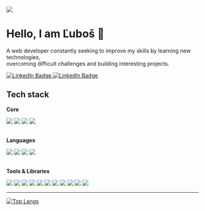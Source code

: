 
<img src='https://firebasestorage.googleapis.com/v0/b/portfolio-56b39.appspot.com/o/portfolio%2Fgithub%2Fgithub-profile-banner.png?alt=media&token=b2ef0b46-3a5e-4d06-b35e-a0e49ff5fba1'/>

# Hello, I am Ľuboš :wave:
A web developer constantly seeking to improve my skills by learning new technologies, <br/> overcoming difficult challenges and building interesting projects.

  <div>
  <a href='https://www.linkedin.com/in/lubos-garancovsky' target='_blank'>
    <img src="https://img.shields.io/badge/LinkedIn-blue?style=for-the-badge&logo=linkedin&logoColor=white" alt="LinkedIn Badge"/>
  </a>
  <a href='mailto:lubos.garancovsky@gmail.com' target='_blank'>
    <img src="https://img.shields.io/badge/Gmail-EA4335.svg?style=for-the-badge&logo=Gmail&logoColor=white" alt="LinkedIn Badge"/>
  </a>
  </div>

## Tech stack

**Core**
<div>
  <img src="https://img.shields.io/badge/Next.js-000000.svg?style=for-the-badge&logo=nextdotjs&logoColor=white"/>
  <img src="https://img.shields.io/badge/React-61DAFB.svg?style=for-the-badge&logo=React&logoColor=black"/>
  <img src="https://img.shields.io/badge/Tailwind%20CSS-06B6D4.svg?style=for-the-badge&logo=Tailwind-CSS&logoColor=white" />
  <img src="https://img.shields.io/badge/Spring%20Boot-6DB33F.svg?style=for-the-badge&logo=Spring-Boot&logoColor=white"/>
</div>
<br/>

**Languages**
<div>
  <img src="https://img.shields.io/badge/JavaScript-F7DF1E.svg?style=for-the-badge&logo=JavaScript&logoColor=black"/>
  <img src="https://img.shields.io/badge/TypeScript-3178C6.svg?style=for-the-badge&logo=TypeScript&logoColor=white"/>
  <img src="https://img.shields.io/badge/Java-ED8B00?style=for-the-badge&logo=openjdk&logoColor=white" />
  <img src="https://img.shields.io/badge/Python-3776AB.svg?style=for-the-badge&logo=Python&logoColor=white" />
</div>
<br/>

**Tools & Libraries**
<div>
  <img src="https://img.shields.io/badge/Spring%20Security-6DB33F.svg?style=for-the-badge&logo=Spring-Security&logoColor=white" />
  <img src="https://img.shields.io/badge/Redux-764ABC.svg?style=for-the-badge&logo=Redux&logoColor=white" />
  <img src="https://img.shields.io/badge/Jest-C21325.svg?style=for-the-badge&logo=Jest&logoColor=white" />
  <img src="https://img.shields.io/badge/i18next-26A69A.svg?style=for-the-badge&logo=i18next&logoColor=white" />
  <img src="https://img.shields.io/badge/rollup.js-EC4A3F.svg?style=for-the-badge&logo=rollupdotjs&logoColor=white" />
  <img src="https://img.shields.io/badge/Axios-5A29E4.svg?style=for-the-badge&logo=Axios&logoColor=white" />
  <img src="https://img.shields.io/badge/Storybook-FF4785.svg?style=for-the-badge&logo=Storybook&logoColor=white" />
  <img src="https://img.shields.io/badge/Firebase-FFCA28.svg?style=for-the-badge&logo=Firebase&logoColor=black" />
  <img src="https://img.shields.io/badge/Express-000000.svg?style=for-the-badge&logo=Express&logoColor=white" />
  <img src="https://img.shields.io/badge/Knex.js-D26B38.svg?style=for-the-badge&logo=knexdotjs&logoColor=white" />
  <img src="https://img.shields.io/badge/Figma-F24E1E.svg?style=for-the-badge&logo=Figma&logoColor=white"/>
</div>

<hr/>

[![Top Langs](https://github-readme-stats.vercel.app/api/top-langs/?username=lubosgarancovsky&theme=radical&layout=compact)](https://github.com/anuraghazra/github-readme-stats)

